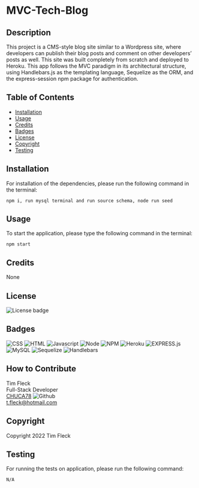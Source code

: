 
  # MVC-Tech-Blog

  ## Description
  This project is a CMS-style blog site similar to a Wordpress site, where developers can publish their blog posts and comment on other developers’ posts as well. This site was built completely from scratch and deployed to Heroku. This app follows the MVC paradigm in its architectural structure, using Handlebars.js as the templating language, Sequelize as the ORM, and the express-session npm package for authentication.
 
  ## Table of Contents
  - [Installation](#installation)
  - [Usage](#usage)
  - [Credits](#credits)
  - [Badges](#badges)
  - [License](#license)
  - [Copyright](#copyright)
  - [Testing](#testing)

  ## Installation
  For installation of the dependencies, please run the following command in the terminal:
  ```
  npm i, run mysql terminal and run source schema, node run seed
  ```

  ## Usage
  To start the application, please type the following command in the terminal:
  ```
  npm start
  ```

  ## Credits
  None

  ## License 
  ![License badge](https://img.shields.io/badge/license-MIT-blue.svg)

  ## Badges

![CSS](https://img.shields.io/badge/CSS3-1572B6?style=for-the-badge&logo=css3&logoColor=white)
![HTML](https://img.shields.io/badge/HTML5-E34F26?style=for-the-badge&logo=html5&logoColor=white)
![Javascript](https://img.shields.io/badge/JavaScript-323330?style=for-the-badge&logo=javascript&logoColor=F7DF1E)
![Node](https://img.shields.io/badge/Node.js-43853D?style=for-the-badge&logo=node.js&logoColor=white)
![NPM](https://img.shields.io/badge/npm-yellow?style=for-the-badge&logo=NPM)
![Heroku](https://img.shields.io/badge/Heroku-purple?style=for-the-badge&logo=heroku)
![EXPRESS.js](https://img.shields.io/badge/express-JS-yellow?style=for-the-badge&logo=experts-exchange)
![MySQL](https://img.shields.io/badge/MySQL-005C84?style=for-the-badge&logo=mysql&logoColor=white)
![Sequelize](https://img.shields.io/badge/sequelize-323330?style=for-the-badge&logo=sequelize&logoColor=blue)
![Handlebars](https://img.shields.io/badge/Handlebars.js-f0772b?style=for-the-badge&logo=handlebarsdotjs&logoColor=black)

  ## How to Contribute
  Tim Fleck<br />
  Full-Stack Developer<br />
  [CHUCA78](https://github.com/Chuca78) ![Github](https://img.shields.io/badge/GitHub-100000?style=for-the-badge&logo=github&logoColor=white)<br />
  t.fleck@hotmail.com

  ## Copyright 
  Copyright 2022 Tim Fleck

  ## Testing
  For running the tests on application, please run the following command:
  ```
  N/A
  ```

